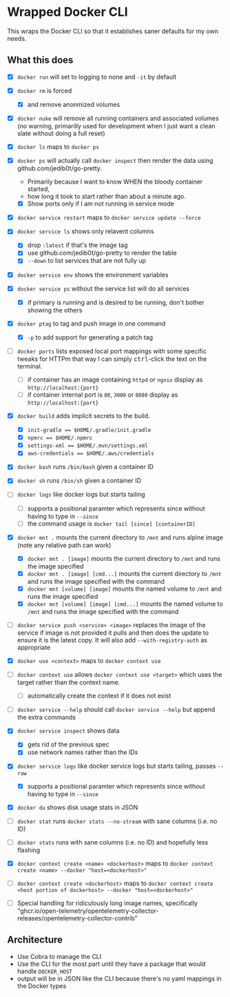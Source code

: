 # Wrapped Docker CLI

This wraps the Docker CLI so that it establishes saner defaults for my own needs.

## What this does

- [x] `docker run` will set to logging to none and `-it` by default

- [x] `docker rm` is forced
  - [x] and remove anonmized volumes
- [x] `docker nuke` will remove all running containers and associated volumes (no warning, primarilly used for development when I just want a clean slate without doing a full reset)
- [x] `docker ls` maps to `docker ps`
- [x] `docker ps` will actually call `docker inspect` then render the data using github.com/jedib0t/go-pretty.
  - Primarily because I want to know WHEN the bloody container started,
  - how long it took to start rather than about a minute ago.
  - [x] Show ports only if I am not running in service mode
- [x] `docker service restart` maps to `docker service update --force`
- [x] `docker service ls` shows only relavent columns
  - [x] drop `:latest` if that's the image tag
  - [x] use github.com/jedib0t/go-pretty to render the table
  - [x] `--down` to list services that are not fully up
- [x] `docker service env` shows the environment variables
- [x] `docker service ps` without the service list will do all services
  - [x] if primary is running and is desired to be running, don't bother showing the others
- [x] `docker ptag` to tag and push image in one command
  - [x] `-p` to add support for generating a patch tag
- [ ] `docker ports` lists exposed local port mappings with some specific tweaks for HTTPm that way I can simply <kbd>ctrl</kbd>-click the text on the terminal.
  - [ ] if container has an image containing `httpd` or `ngnix` display as `http://localhost:{port}`
  - [ ] if container internal port is `80`, `3000` or `8080` display as `http://localhost:{port}`
- [x] `docker build` adds implicit secrets to the build.
  - [x] `init-gradle == $HOME/.gradle/init.gradle`
  - [x] `npmrc == $HOME/.npmrc`
  - [x] `settings-xml == $HOME/.mvn/settings.xml`
  - [x] `aws-credentials == $HOME/.aws/credentials`
- [x] `docker bash` runs `/bin/bash` given a container ID
- [x] `docker sh` runs `/bin/sh` given a container ID
- [ ] `docker logs` like docker logs but starts tailing
  - [ ] supports a positional paramter which represents since without having to type in `--since`
  - [ ] the command usage is `docker tail [since] [containerID]`
- [x] `docker mnt .` mounts the current directory to `/mnt` and runs alpine image (note any relative path can work)
  - [x] `docker mnt . [image]` mounts the current directory to `/mnt` and runs the image specified
  - [x] `docker mnt . [image] [cmd...]` mounts the current directory to `/mnt` and runs the image specified with the command
  - [x] `docker mnt [volume] [image]` mounts the named volume to `/mnt` and runs the image specified
  - [x] `docker mnt [volume] [image] [cmd...]` mounts the named volume to `/mnt` and runs the image specified with the command

- [ ] `docker service push <service> <image>` replaces the image of the service if image is not provided it pulls and then does the update to ensure it is the latest copy. It will also add `--with-registry-auth` as appropriate

- [x] `docker use <context>` maps to `docker context use`
- [ ] `docker context use` allows `docker context use <target>` which uses the target rather than the context name.
  - [ ] automatically create the context if it does not exist
- [ ] `docker service --help` should call `docker service --help` but append the extra commands
- [x] `docker service inspect` shows data
  - [x] gets rid of the previous spec
  - [x] use network names rather than the IDs
- [x] `docker service logs` like docker service logs but starts tailing, passes `--raw`
  - [x] supports a positional paramter which represents since without having to type in `--since`
- [x] `docker du` shows disk usage stats in JSON
- [ ] `docker stat` runs `docker stats --no-stream` with sane columns (i.e. no ID)
- [ ] `docker stats` runs with sane columns (i.e. no ID) and hopefully less flashing
- [x] `docker context create <name> <dockerhost>` maps to `docker context create <name> --docker "host=<dockerhost>"`
- [ ] `docker context create <dockerhost>` maps to `docker context create <host portion of dockerhost> --docker "host=<dockerhost>"`
- [ ] Special handling for ridiculously long image names, specifically "ghcr.io/open-telemetry/opentelemetry-collector-releases/opentelemetry-collector-contrib"

## Architecture

- Use Cobra to manage the CLI
- Use the CLI for the most part until they have a package that would handle `DOCKER_HOST`
- output will be in JSON like the CLI because there's no yaml mappings in the Docker types
